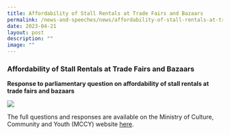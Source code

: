 ```yaml
---
title: Affordability of Stall Rentals at Trade Fairs and Bazaars
permalink: /news-and-speeches/news/affordability-of-stall-rentals-at-trade-fairs-and-bazaars/
date: 2023-04-21
layout: post
description: ""
image: ""
---
```

### Affordability of Stall Rentals at Trade Fairs and Bazaars
**Response to parliamentary question on affordability of stall rentals at trade fairs and bazaars**

![](/images/NewsRoom/Parliament%20House.jpg)

The full questions and responses are available on the Ministry of Culture, Community and Youth (MCCY) website [here](https://www.mccy.gov.sg/about-us/news-and-resources/parliamentary-matters/2023/Apr/Affordability-of-Stall-Rentals-at-Trade-Fairs-and-Bazaars).